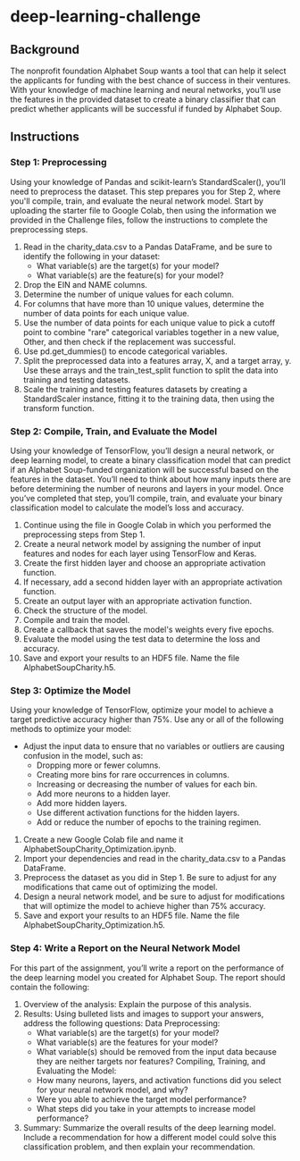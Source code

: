 # deep-learning-challenge

## Background
The nonprofit foundation Alphabet Soup wants a tool that can help it select the applicants for funding with the best chance of success in their ventures. With your knowledge of machine learning and neural networks, you’ll use the features in the provided dataset to create a binary classifier that can predict whether applicants will be successful if funded by Alphabet Soup.

## Instructions

### Step 1: Preprocessing
Using your knowledge of Pandas and scikit-learn’s StandardScaler(), you’ll need to preprocess the dataset. This step prepares you for Step 2, where you'll compile, train, and evaluate the neural network model.
Start by uploading the starter file to Google Colab, then using the information we provided in the Challenge files, follow the instructions to complete the preprocessing steps.

  1. Read in the charity_data.csv to a Pandas DataFrame, and be sure to identify the following in your dataset:
      - What variable(s) are the target(s) for your model?
      - What variable(s) are the feature(s) for your model?
  2. Drop the EIN and NAME columns.
  3. Determine the number of unique values for each column.
  4. For columns that have more than 10 unique values, determine the number of data points for each unique value.
  5. Use the number of data points for each unique value to pick a cutoff point to combine "rare" categorical variables together in a new value,     
     Other, and then check if the replacement was successful.
  6. Use pd.get_dummies() to encode categorical variables.
  7. Split the preprocessed data into a features array, X, and a target array, y. Use these arrays and the train_test_split function to split the 
     data into training and testing datasets.
  8. Scale the training and testing features datasets by creating a StandardScaler instance, fitting it to the training data, then using the 
     transform function.

### Step 2: Compile, Train, and Evaluate the Model
Using your knowledge of TensorFlow, you’ll design a neural network, or deep learning model, to create a binary classification model that can predict if an Alphabet Soup-funded organization will be successful based on the features in the dataset. You’ll need to think about how many inputs there are before determining the number of neurons and layers in your model. Once you’ve completed that step, you’ll compile, train, and evaluate your binary classification model to calculate the model’s loss and accuracy.

  1. Continue using the file in Google Colab in which you performed the preprocessing steps from Step 1.
  2. Create a neural network model by assigning the number of input features and nodes for each layer using TensorFlow and Keras.
  3. Create the first hidden layer and choose an appropriate activation function.
  4. If necessary, add a second hidden layer with an appropriate activation function.
  5. Create an output layer with an appropriate activation function.
  6. Check the structure of the model.
  7. Compile and train the model.
  8. Create a callback that saves the model's weights every five epochs.
  9. Evaluate the model using the test data to determine the loss and accuracy.
  10. Save and export your results to an HDF5 file. Name the file AlphabetSoupCharity.h5.

### Step 3: Optimize the Model
Using your knowledge of TensorFlow, optimize your model to achieve a target predictive accuracy higher than 75%.
Use any or all of the following methods to optimize your model:
  - Adjust the input data to ensure that no variables or outliers are causing confusion in the model, such as:
      - Dropping more or fewer columns.
      - Creating more bins for rare occurrences in columns.
      - Increasing or decreasing the number of values for each bin.
      - Add more neurons to a hidden layer.
      - Add more hidden layers.
      - Use different activation functions for the hidden layers.
      - Add or reduce the number of epochs to the training regimen.

  1. Create a new Google Colab file and name it AlphabetSoupCharity_Optimization.ipynb.
  2. Import your dependencies and read in the charity_data.csv to a Pandas DataFrame.
  3. Preprocess the dataset as you did in Step 1. Be sure to adjust for any modifications that came out of optimizing the model.
  4. Design a neural network model, and be sure to adjust for modifications that will optimize the model to achieve higher than 75% accuracy.
  5. Save and export your results to an HDF5 file. Name the file AlphabetSoupCharity_Optimization.h5.

### Step 4: Write a Report on the Neural Network Model
For this part of the assignment, you’ll write a report on the performance of the deep learning model you created for Alphabet Soup.
The report should contain the following:

  1. Overview of the analysis: Explain the purpose of this analysis.
  2. Results: Using bulleted lists and images to support your answers, address the following questions:
     Data Preprocessing:
      - What variable(s) are the target(s) for your model?
      - What variable(s) are the features for your model?
      - What variable(s) should be removed from the input data because they are neither targets nor features?
     Compiling, Training, and Evaluating the Model:
      - How many neurons, layers, and activation functions did you select for your neural network model, and why?
      - Were you able to achieve the target model performance?
      - What steps did you take in your attempts to increase model performance?
  3. Summary: Summarize the overall results of the deep learning model. Include a recommendation for how a different model could solve this 
     classification problem, and then explain your recommendation.


